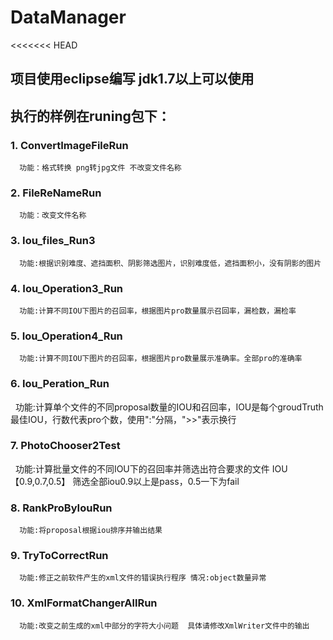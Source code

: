 # DataManager

<<<<<<< HEAD
## 项目使用eclipse编写 jdk1.7以上可以使用

## 执行的样例在runing包下：
  ### 1. ConvertImageFileRun 
      功能：格式转换 png转jpg文件 不改变文件名称
      
  ### 2. FileReNameRun
      功能：改变文件名称
      
  ### 3. Iou_files_Run3
      功能:根据识别难度、遮挡面积、阴影筛选图片，识别难度低，遮挡面积小，没有阴影的图片
      
  ### 4. Iou_Operation3_Run
      功能:计算不同IOU下图片的召回率，根据图片pro数量展示召回率，漏检数，漏检率
      
  ### 5. Iou_Operation4_Run
      功能:计算不同IOU下图片的召回率，根据图片pro数量展示准确率。全部pro的准确率
      
  ### 6. Iou_Peration_Run
      功能:计算单个文件的不同proposal数量的IOU和召回率，IOU是每个groudTruth最佳IOU，行数代表pro个数，使用&quot;:&quot;分隔，&quot;&gt;&gt;&quot;表示换行
      
  ### 7. PhotoChooser2Test
      功能:计算批量文件的不同IOU下的召回率并筛选出符合要求的文件 IOU【0.9,0.7,0.5】 筛选全部iou0.9以上是pass，0.5一下为fail
      
  ### 8. RankProByIouRun
      功能:将proposal根据iou排序并输出结果
      
  ### 9. TryToCorrectRun
      功能:修正之前软件产生的xml文件的错误执行程序 情况:object数量异常
      
  ### 10. XmlFormatChangerAllRun
      功能:改变之前生成的xml中部分的字符大小问题  具体请修改XmlWriter文件中的输出

